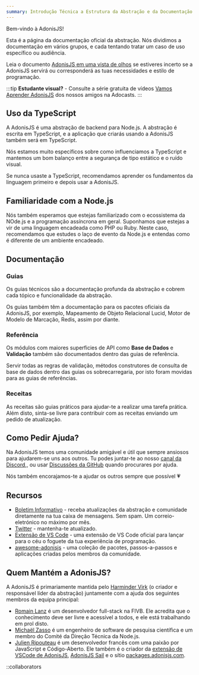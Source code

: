 ```yaml
---
summary: Introdução Técnica a Estrutura da Abstração e da Documentação.
---
```


Bem-vindo à AdonisJS!

Esta é a página da documentação oficial da abstração. Nós dividimos a documentação em vários grupos, e cada tentando tratar um caso de uso específico ou audiência.

Leia o documento [AdonisJS em uma vista de olhos](https://adonisjs.com/adonisjs-at-a-glance) se estiveres incerto se a AdonisJS servirá ou corresponderá as tuas necessidades e estilo de programação.

:::tip
**Estudante visual?** - Consulte a série gratuita de vídeos [Vamos Aprender AdonisJS](https://adocasts.com/series/lets-learn-adonisjs-5/lesson/1) dos nossos amigos na Adocasts.
:::

## Uso da TypeScript

A AdonisJS é uma abstração de backend para Node.js. A abstração é escrita em TypeScript, e a aplicação que criarás usando a AdonisJS também será em TypeScript.

Nós estamos muito específicos sobre como influenciamos a TypeScript e mantemos um bom balanço entre a segurança de tipo estático e o ruído visual.

Se nunca usaste a TypeScript, recomendamos aprender os fundamentos da linguagem primeiro e depois usar a AdonisJS.

## Familiaridade com a Node.js

Nós também esperamos que estejas familiarizado com o ecossistema da NOde.js e a programação assíncrona em geral. Suponhamos que estejas a vir de uma linguagem encadeada como PHP ou Ruby. Neste caso, recomendamos que estudes o laço de evento da Node.js e entendas como é diferente de um ambiente encadeado.

## Documentação

### Guias

Os guias técnicos são a documentação profunda da abstração e cobrem cada tópico e funcionalidade da abstração.

Os guias também têm a documentação para os pacotes oficiais da AdonisJS, por exemplo, Mapeamento de Objeto Relacional Lucid, Motor de Modelo de Marcação, Redis, assim por diante.

### Referência

Os módulos com maiores superficies de API como **Base de Dados** e **Validação** também são documentados dentro das guias de referência.

Servir todas as regras de validação, métodos construtores de consulta de base de dados dentro das guias os sobrecarregaria, por isto foram movidas para as guias de referências.

### Receitas

As receitas são guias práticos para ajudar-te a realizar uma tarefa prática. Além disto, sinta-se livre para contribuir com as receitas enviando um pedido de atualização. 

## Como Pedir Ajuda?

Na AdonisJS temos uma comunidade amigável e útil que sempre ansiosos para ajudarem-se uns aos outros. Tu podes juntar-te ao nosso [canal da Discord](https://discord.gg/vDcEjq6),, ou usar [Discussões da GitHub](https://github.com/adonisjs/core/discussions) quando procurares por ajuda.

Nós também encorajamos-te a ajudar os outros sempre que possível 💗

## Recursos

- [Boletim Informativo](https://news.adonisjs.com) - receba atualizações da abstração e comunidade diretamente na tua caixa de mensagens. Sem spam. Um correio-eletrónico no máximo por mês.
- [Twitter](https://twitter.com/adonisframework) - mantenha-te atualizado.
- [Extensão de VS Code](https://marketplace.visualstudio.com/items?itemName=jripouteau.adonis-vscode-extension) - uma extensão de VS Code oficial para lançar para o céu o foguete da tua experiência de programação.
- [awesome-adonisjs](https://github.com/adonisjs-community/awesome-adonisjs) - uma coleção de pacotes, passos-a-passos e aplicações criadas pelos membros da comunidade.

## Quem Mantém a AdonisJS?

A AdonisJS é primariamente mantida pelo [Harminder Virk](https://twitter.com/AmanVirk1) (o criador e responsável líder da abstração) juntamente com a ajuda dos seguintes membros da equipa principal:

- [Romain Lanz](https://twitter.com/romainlanz) é um desenvolvedor full-stack na FIVB. Ele acredita que o conhecimento deve ser livre e acessível a todos, e ele está trabalhando em prol disto.
- [Michaël Zasso](https://twitter.com/targos89) é um engenheiro de software de pesquisa científica e um membro do Comité da Direção Técnica da Node.js.
- [Julien Ripouteau](https://twitter.com/julien_rpt) é um desenvolvedor francês com uma paixão por JavaScript e Código-Aberto. Ele também é o criador da [extensão de VSCode de AdonisJS](https://marketplace.visualstudio.com/items?itemName=jripouteau.adonis-vscode-extension), [AdonisJS Sail](https://github.com/Julien-R44/adonis-sail) e o sítio [packages.adonisjs.com](https://packages.adonisjs.com).

::collaborators
